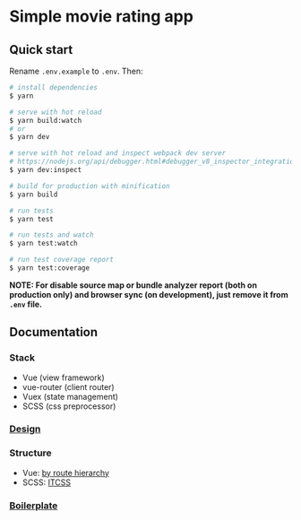 # Simple movie rating app

## Quick start

Rename `.env.example` to `.env`. Then:

```sh
# install dependencies
$ yarn

# serve with hot reload
$ yarn build:watch
# or
$ yarn dev

# serve with hot reload and inspect webpack dev server
# https://nodejs.org/api/debugger.html#debugger_v8_inspector_integration_for_node_js
$ yarn dev:inspect

# build for production with minification
$ yarn build

# run tests
$ yarn test

# run tests and watch
$ yarn test:watch

# run test coverage report
$ yarn test:coverage
```

**NOTE: For disable source map or bundle analyzer report (both on production only) and browser sync (on development), just remove it from `.env` file.**

## Documentation

### Stack

* Vue (view framework)
* vue-router (client router)
* Vuex (state management)
* SCSS (css preprocessor)

### [Design](https://dribbble.com/shots/2955056-Movie/attachments/614268)

### Structure

* Vue: [by route hierarchy](https://gist.github.com/ryanflorence/daafb1e3cb8ad740b346)
* SCSS: [ITCSS](https://www.xfive.co/blog/itcss-year-after/)

### [Boilerplate](https://github.com/wochap/webpack-boilerplate)
